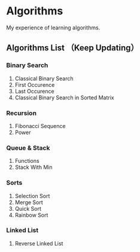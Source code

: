 # Algorithms
My experience of learning algorithms.
## Algorithms List （Keep Updating）
### Binary Search
1. Classical Binary Search
2. First Occurence
3. Last Occurence
4. Classical Binary Search in Sorted Matrix

### Recursion
1. Fibonacci Sequence
2. Power

### Queue & Stack
1. Functions
2. Stack With Min

### Sorts
1. Selection Sort
2. Merge Sort
3. Quick Sort
4. Rainbow Sort

### Linked List
1. Reverse Linked List
